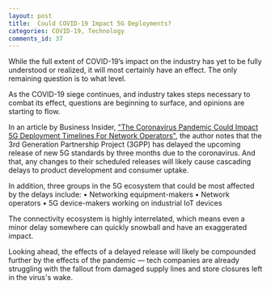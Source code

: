 ```yaml
---
layout: post
title:  Could COVID-19 Impact 5G Deployments?
categories: COVID-19, Technology
comments_id: 37
---
```



While the full extent of COVID-19’s impact on the industry has yet to be fully understood or realized, it will most certainly have an effect.  The only remaining question is to what level.

As the COVID-19 siege continues, and industry takes steps necessary to combat its effect, questions are beginning to surface, and opinions are starting to flow.  

In an article by Business Insider, ["The Coronavirus Pandemic Could Impact 5G Deployment Timelines For Network Operators"](https://www.businessinsider.com/coronavirus-could-delay-next-set-of-5g-standards-2020-3), the author notes that the 3rd Generation Partnership Project (3GPP) has delayed the upcoming release of new 5G standards by three months due to the coronavirus.  And that, any changes to their scheduled releases will likely cause cascading delays to product development and consumer uptake.

In addition, three groups in the 5G ecosystem that could be most affected by the delays include:
•	Networking equipment-makers
•	Network operators
•	5G device-makers working on industrial IoT devices

The connectivity ecosystem is highly interrelated, which means even a minor delay somewhere can quickly snowball and have an exaggerated impact.

Looking ahead, the effects of a delayed release will likely be compounded further by the effects of the pandemic — tech companies are already struggling with the fallout from damaged supply lines and store closures left in the virus's wake.
